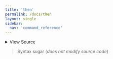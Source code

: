 ```yaml
---
title: 'then'
permalink: /docs/then
layout: single
sidebar:
  nav: 'command_reference'
---
```




<details>
  <summary>View Source</summary>

{% highlight sh %}

# No-op
{% endhighlight %}

</details>



> Syntax sugar (_does not modify source code_)







